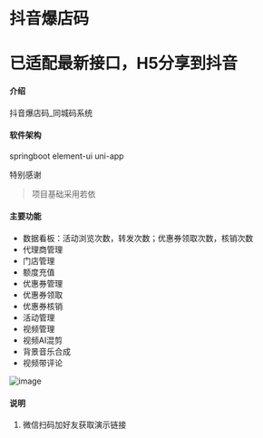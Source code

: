 # 抖音爆店码

# 已适配最新接口，H5分享到抖音

#### 介绍
抖音爆店码_同城码系统

#### 软件架构
springboot element-ui uni-app

特别感谢
> 项目基础采用若依

#### 主要功能
- 数据看板：活动浏览次数，转发次数；优惠券领取次数，核销次数
- 代理商管理
- 门店管理
- 额度充值
- 优惠券管理
- 优惠券领取
- 优惠券核销
- 活动管理
- 视频管理
- 视频AI混剪
- 背景音乐合成
- 视频带评论


![image](https://user-images.githubusercontent.com/52625251/201573563-f669b728-071e-49ad-9ada-bdf410ffbb96.png)




#### 说明

1.  微信扫码加好友获取演示链接
